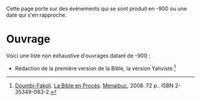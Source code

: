 <!-- TITLE: -900 -->
<!-- SUBTITLE: Événements s'étant produit en -900 -->

Cette page porte sur des événements qui se sont produit en -900 ou une date qui s'en rapproche.

# Ouvrage
Voici une liste non exhaustive d'ouvrages datant de -900 :
* Rédaction de la première version de la Bible, la version Yahviste.[^1]


[^1]: [Doumbi-Fakoli](/personnalite/homme/polymathe/afrique/nord-ouest/pays/mali/doumbi-fakoli). [La Bible en Procès](/ouvrage/documentaire/la-bible-en-proces). [Menaibuc](/organisme/editeur/menaibuc), 2008. 72 p.. ISBN 2-35349-083-2.